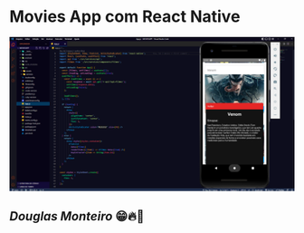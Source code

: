 # Movies App com React Native

<p align="center">
  <img src="src/assets/home.png">
</p>

## <i>Douglas Monteiro</i> 😁🔥🚀
